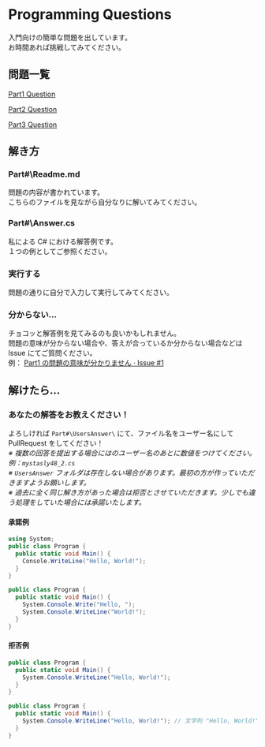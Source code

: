 # Programming Questions
入門向けの簡単な問題を出しています。  
お時間あれば挑戦してみてください。

## 問題一覧
[Part1 Question](https://github.com/mystasly48/ProgrammingQuestion/blob/master/Part1/)  

[Part2 Question](https://github.com/mystasly48/ProgrammingQuestion/blob/master/Part2/)

[Part3 Question](https://github.com/mystasly48/ProgrammingQuestion/blob/master/Part3/)

## 解き方

### Part\#\\Readme.md
問題の内容が書かれています。  
こちらのファイルを見ながら自分なりに解いてみてください。

### Part\#\\Answer.cs
私による C\# における解答例です。  
１つの例としてご参照ください。

### 実行する
問題の通りに自分で入力して実行してみてください。  

### 分からない...
チョコッと解答例を見てみるのも良いかもしれません。  
問題の意味が分からない場合や、答えが合っているか分からない場合などは Issue にてご質問ください。  
例： [Part1 の問題の意味が分かりません · Issue #1](https://github.com/mystasly48/ProgrammingQuestion/issues/1)

## 解けたら...

### あなたの解答をお教えください！
よろしければ `Part#\UsersAnswer\` にて、ファイル名をユーザー名にして PullRequest をしてください！  
*※ 複数の回答を提出する場合にはのユーザー名のあとに数値をつけてください。例：`mystasly48_2.cs`*  
*※ `UsersAnswer` フォルダは存在しない場合があります。最初の方が作っていただきますようお願いします。*  
*※ 過去に全く同じ解き方があった場合は拒否とさせていただきます。少しでも違う処理をしていた場合には承諾いたします。*  

#### 承諾例
```csharp
using System;
public class Program {
  public static void Main() {
    Console.WriteLine("Hello, World!");
  }
}
```
```csharp
public class Program {
  public static void Main() {
    System.Console.Write("Hello, ");
    System.Console.WriteLine("World!");
  }
}
```

#### 拒否例
```csharp
public class Program {
  public static void Main() {
    System.Console.WriteLine("Hello, World!");
  }
}
```
```csharp
public class Program {
  public static void Main() {
    System.Console.WriteLine("Hello, World!"); // 文字列 "Hello, World!" を出力
  }
}
```
